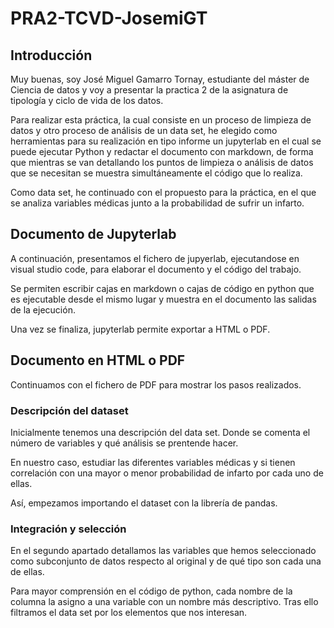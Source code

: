 # PRA2-TCVD-JosemiGT

## Introducción

Muy buenas, soy José Miguel Gamarro Tornay, estudiante del máster de Ciencia de datos y voy a presentar la practica 2 de la asignatura de tipología y ciclo de vida de los datos.

Para realizar esta práctica, la cual consiste en un proceso de limpieza de datos y otro proceso de análisis de un data set, he elegido como herramientas para su realización en tipo informe un jupyterlab en el cual se puede ejecutar Python y redactar el documento con markdown, de forma que mientras se van detallando los puntos de limpieza o análisis de datos que se necesitan se muestra simultáneamente el código que lo realiza.

Como data set, he continuado con el propuesto para la práctica, en el que se analiza variables médicas junto a la probabilidad de sufrir un infarto.

## Documento de Jupyterlab

A continuación, presentamos el fichero de jupyerlab, ejecutandose en visual studio code, para elaborar el documento y el código del trabajo.

Se permiten escribir cajas en markdown o cajas de código en python que es ejecutable desde el mismo lugar y muestra en el documento las salidas de la ejecución.

Una vez se finaliza, jupyterlab permite exportar a HTML o PDF.

## Documento en HTML o PDF

Continuamos con el fichero de PDF para mostrar los pasos realizados.

### Descripción del dataset

Inicialmente tenemos una descripción del data set. Donde se comenta el número de variables y qué análisis se prentende hacer.

En nuestro caso, estudiar las diferentes variables médicas y si tienen correlación con una mayor o menor probabilidad de infarto por cada uno de ellas. 

Así, empezamos importando el dataset  con la librería de pandas.

### Integración y selección

En el segundo apartado detallamos las variables que hemos seleccionado como subconjunto de datos respecto al original y de qué tipo son cada una de ellas.

Para mayor comprensión en el código de python, cada nombre de la columna la asigno a una variable con un nombre más descriptivo. Tras ello filtramos el data set por los elementos que nos interesan.